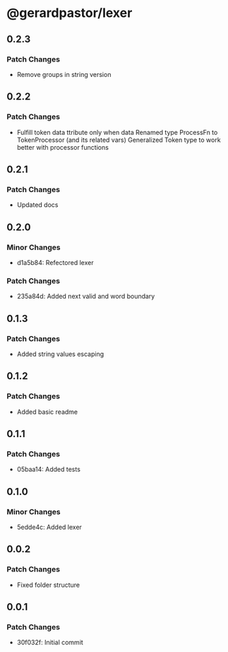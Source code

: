 # @gerardpastor/lexer

## 0.2.3

### Patch Changes

- Remove groups in string version

## 0.2.2

### Patch Changes

- Fulfill token data ttribute only when data
  Renamed type ProcessFn to TokenProcessor (and its related vars)
  Generalized Token type to work better with processor functions

## 0.2.1

### Patch Changes

- Updated docs

## 0.2.0

### Minor Changes

- d1a5b84: Refectored lexer

### Patch Changes

- 235a84d: Added next valid and word boundary

## 0.1.3

### Patch Changes

- Added string values escaping

## 0.1.2

### Patch Changes

- Added basic readme

## 0.1.1

### Patch Changes

- 05baa14: Added tests

## 0.1.0

### Minor Changes

- 5edde4c: Added lexer

## 0.0.2

### Patch Changes

- Fixed folder structure

## 0.0.1

### Patch Changes

- 30f032f: Initial commit
